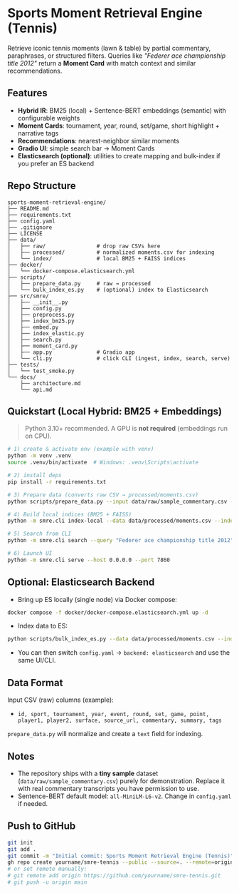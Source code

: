# Sports Moment Retrieval Engine (Tennis)

Retrieve iconic tennis moments (lawn & table) by partial commentary, paraphrases, or structured filters.
Queries like _"Federer ace championship title 2012"_ return a **Moment Card** with match context and
similar recommendations.

## Features
- **Hybrid IR**: BM25 (local) + Sentence-BERT embeddings (semantic) with configurable weights
- **Moment Cards**: tournament, year, round, set/game, short highlight + narrative tags
- **Recommendations**: nearest-neighbor similar moments
- **Gradio UI**: simple search bar → Moment Cards
- **Elasticsearch (optional)**: utilities to create mapping and bulk-index if you prefer an ES backend

## Repo Structure
```
sports-moment-retrieval-engine/
├── README.md
├── requirements.txt
├── config.yaml
├── .gitignore
├── LICENSE
├── data/
│   ├── raw/                # drop raw CSVs here
│   ├── processed/          # normalized moments.csv for indexing
│   └── index/              # local BM25 + FAISS indices
├── docker/
│   └── docker-compose.elasticsearch.yml
├── scripts/
│   ├── prepare_data.py     # raw → processed
│   └── bulk_index_es.py    # (optional) index to Elasticsearch
├── src/smre/
│   ├── __init__.py
│   ├── config.py
│   ├── preprocess.py
│   ├── index_bm25.py
│   ├── embed.py
│   ├── index_elastic.py
│   ├── search.py
│   ├── moment_card.py
│   ├── app.py              # Gradio app
│   └── cli.py              # click CLI (ingest, index, search, serve)
├── tests/
│   └── test_smoke.py
└── docs/
    ├── architecture.md
    └── api.md
```

## Quickstart (Local Hybrid: BM25 + Embeddings)
> Python 3.10+ recommended. A GPU is **not required** (embeddings run on CPU).

```bash
# 1) create & activate env (example with venv)
python -m venv .venv
source .venv/bin/activate  # Windows: .venv\Scripts\activate

# 2) install deps
pip install -r requirements.txt

# 3) Prepare data (converts raw CSV → processed/moments.csv)
python scripts/prepare_data.py --input data/raw/sample_commentary.csv --output data/processed/moments.csv

# 4) Build local indices (BM25 + FAISS)
python -m smre.cli index-local --data data/processed/moments.csv --index-dir data/index

# 5) Search from CLI
python -m smre.cli search --query "Federer ace championship title 2012" --k 5

# 6) Launch UI
python -m smre.cli serve --host 0.0.0.0 --port 7860
```

## Optional: Elasticsearch Backend
- Bring up ES locally (single node) via Docker compose:
```bash
docker compose -f docker/docker-compose.elasticsearch.yml up -d
```
- Index data to ES:
```bash
python scripts/bulk_index_es.py --data data/processed/moments.csv --index tennis_moments
```
- You can then switch `config.yaml` → `backend: elasticsearch` and use the same UI/CLI.

## Data Format
Input CSV (raw) columns (example):
- `id, sport, tournament, year, event, round, set, game, point, player1, player2, surface, source_url, commentary, summary, tags`

`prepare_data.py` will normalize and create a `text` field for indexing.

## Notes
- The repository ships with a **tiny sample** dataset (`data/raw/sample_commentary.csv`) purely for demonstration.
  Replace it with real commentary transcripts you have permission to use.
- Sentence-BERT default model: `all-MiniLM-L6-v2`. Change in `config.yaml` if needed.

## Push to GitHub
```bash
git init
git add .
git commit -m "Initial commit: Sports Moment Retrieval Engine (Tennis)"
gh repo create yourname/smre-tennis --public --source=. --remote=origin --push
# or set remote manually:
# git remote add origin https://github.com/yourname/smre-tennis.git
# git push -u origin main
```
